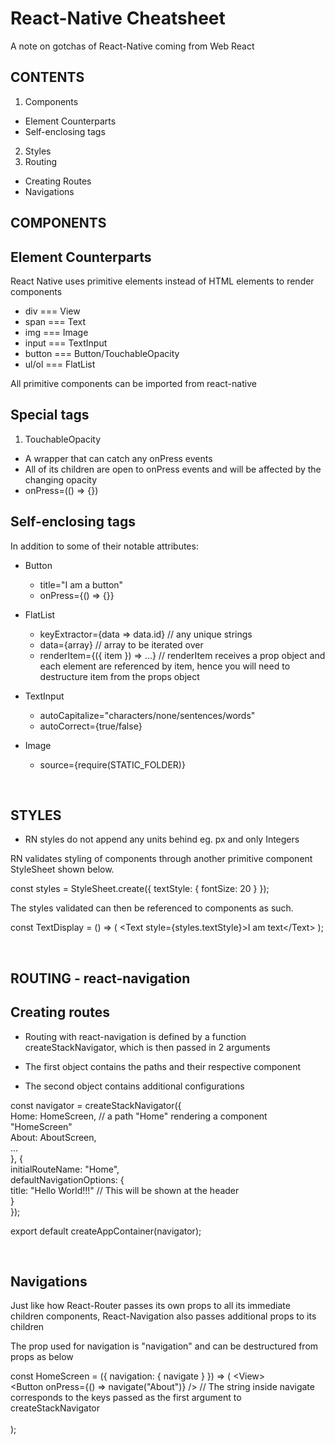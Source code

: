 # React-Native Cheatsheet
A note on gotchas of React-Native coming from Web React

CONTENTS
----------
1. Components
  - Element Counterparts
  - Self-enclosing tags
2. Styles
3. Routing
  - Creating Routes
  - Navigations


COMPONENTS
----------

Element Counterparts
--------------------

React Native uses primitive elements instead of HTML elements to render components

- div === View
- span === Text
- img === Image
- input === TextInput
- button === Button/TouchableOpacity
- ul/ol === FlatList

All primitive components can be imported from react-native

Special tags
------------
1. TouchableOpacity
  - A wrapper that can catch any onPress events
  - All of its children are open to onPress events and will be affected by the changing opacity
  - onPress=(() => {})


Self-enclosing tags
--------------------
In addition to some of their notable attributes:

- Button
  - title="I am a button"
  - onPress={() => {}}

- FlatList
  - keyExtractor={data => data.id} // any unique strings 
  - data={array} // array to be iterated over
  - renderItem={({ item }) => ...} // renderItem receives a prop object and each element are referenced by item, hence you will need to destructure item from the props object

- TextInput
  - autoCapitalize="characters/none/sentences/words"
  - autoCorrect={true/false}

- Image
  - source={require(STATIC_FOLDER)}

<br>


STYLES
------
- RN styles do not append any units behind eg. px and only Integers 

RN validates styling of components through another primitive component StyleSheet shown below.

const styles = StyleSheet.create({
  textStyle: {
    fontSize: 20
  }
});

The styles validated can then be referenced to components as such.

const TextDisplay = () => (
  \<Text style={styles.textStyle}>I am text\</Text>
);

<br>

ROUTING - react-navigation
--------------------------

Creating routes
---------------

- Routing with react-navigation is defined by a function createStackNavigator, which is then passed in 2 arguments 

- The first object contains the paths and their respective component
- The second object contains additional configurations

const navigator = createStackNavigator({ <br>
  Home: HomeScreen, // a path "Home" rendering a component "HomeScreen" <br>
  About: AboutScreen, <br>
  ... <br>
}, { <br>
  initialRouteName: "Home", <br>
  defaultNavigationOptions: { <br>
    title: "Hello World!!!" // This will be shown at the header <br>
  } <br>
}); <br>

export default createAppContainer(navigator);

<br>

Navigations
-----------
Just like how React-Router passes its own props to all its immediate children components, React-Navigation also passes additional props to its children

The prop used for navigation is "navigation" and can be destructured from props as below

const HomeScreen = ({ navigation: { navigate } }) => (
  \<View> <br>
    <Button onPress={() => navigate("About")} /> // The string inside navigate corresponds to the keys passed as the first argument to createStackNavigator <br>
  </View> <br>
);
